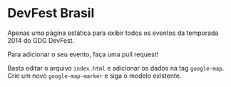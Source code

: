 DevFest Brasil
==============

Apenas uma página estática para exibir todos os eventos da temporada 2014 do GDG DevFest.

Para adicionar o seu evento, faça uma pull request!

Basta editar o arquivo `index.html` e adicionar os dados na tag `google-map`. Crie um novo `google-map-marker` e siga o modelo existente.